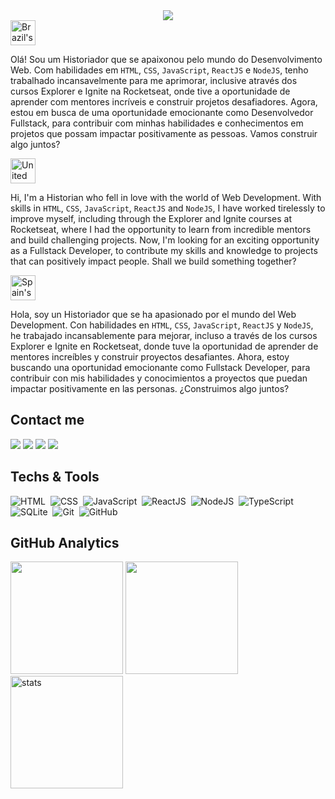 <div align="center">
    <img src="https://github.com/raco1/raco1/assets/113068055/ea343c1a-d8dd-411c-b1a9-5a3573283c7e"/>
</div>

<img src="https://user-images.githubusercontent.com/102333181/183000071-0c8845b5-e71b-4c74-8912-05e3145f3fa1.png" alt="Brazil's flag" width="40">

Olá! Sou um Historiador que se apaixonou pelo mundo do Desenvolvimento Web. Com habilidades em `HTML`, `CSS`, `JavaScript`, `ReactJS` e `NodeJS`, tenho trabalhado incansavelmente para me aprimorar, inclusive através dos cursos Explorer e Ignite na Rocketseat, onde tive a oportunidade de aprender com mentores incríveis e construir projetos desafiadores. Agora, estou em busca de uma oportunidade emocionante como Desenvolvedor Fullstack, para contribuir com minhas habilidades e conhecimentos em projetos que possam impactar positivamente as pessoas. Vamos construir algo juntos?

<img src="https://user-images.githubusercontent.com/102333181/183000154-724b273a-f987-4128-88c0-0edc3b809bde.png" alt="United states's flag" width="40">

Hi, I'm a Historian who fell in love with the world of Web Development. With skills in `HTML`, `CSS`, `JavaScript`, `ReactJS` and `NodeJS`, I have worked tirelessly to improve myself, including through the Explorer and Ignite courses at Rocketseat, where I had the opportunity to learn from incredible mentors and build challenging projects. Now, I'm looking for an exciting opportunity as a Fullstack Developer, to contribute my skills and knowledge to projects that can positively impact people. Shall we build something together?

<img src="https://em-content.zobj.net/source/google/385/flag-spain_1f1ea-1f1f8.png" alt="Spain's flag" width="40">

Hola, soy un Historiador que se ha apasionado por el mundo del Web Development. Con habilidades en `HTML`, `CSS`, `JavaScript`, `ReactJS` y `NodeJS`, he trabajado incansablemente para mejorar, incluso a través de los cursos Explorer e Ignite en Rocketseat, donde tuve la oportunidad de aprender de mentores increíbles y construir proyectos desafiantes. Ahora, estoy buscando una oportunidad emocionante como Fullstack Developer, para contribuir con mis habilidades y conocimientos a proyectos que puedan impactar positivamente en las personas. ¿Construimos algo juntos?

## Contact me
                
<a href="https://www.linkedin.com/in/rafael-coelho-reis-873181204/" target="_blank"><img src="https://img.shields.io/badge/-LinkedIn-%230077B5?style=for-the-badge&logo=linkedin&logoColor=white" target="_blank"></a>
<a href="mailto:rafaelcoelho2711@gmail.com"><img src="https://img.shields.io/badge/-Gmail-%23333?style=for-the-badge&logo=gmail&logoColor=white" target="_blank"></a>
<a href="http://discordapp.com/users/raco1" target="_blank"><img src="https://img.shields.io/badge/Discord-7289DA?style=for-the-badge&logo=discord&logoColor=white" target="_blank"></a> 
<a href="https://www.instagram.com/racolol/" target="_blank"><img src="https://img.shields.io/badge/-Instagram-%23E4405F?style=for-the-badge&logo=instagram&logoColor=white" target="_blank"></a>

## Techs & Tools

![HTML](https://img.shields.io/badge/-HTML-05122A?style=flat&logo=HTML5)&nbsp;
![CSS](https://img.shields.io/badge/-CSS-05122A?style=flat&logo=CSS3&logoColor=1572B6)&nbsp;
![JavaScript](https://img.shields.io/badge/-JavaScript-05122A?style=flat&logo=javascript)&nbsp;
![ReactJS](https://img.shields.io/badge/-ReactJS-05122A?style=flat&logo=react)&nbsp;
![NodeJS](https://img.shields.io/badge/-NodeJS-05122A?style=flat&logo=node.js)&nbsp;
![TypeScript](https://img.shields.io/badge/-TypeScript-05122A?style=flat&logo=typescript)&nbsp;
![SQLite](https://img.shields.io/badge/-SQL-05122A?style=flat&logo=sqlite)&nbsp;
![Git](https://img.shields.io/badge/-Git-05122A?style=flat&logo=git)&nbsp;
![GitHub](https://img.shields.io/badge/-GitHub-05122A?style=flat&logo=github)&nbsp;

## GitHub Analytics

<img height="180em" src="https://github-readme-stats.vercel.app/api/top-langs/?username=raco1&layout=compact&langs_count=7&theme=omni"/>
<img height="180em" src="https://github-readme-stats.vercel.app/api?username=raco1&show_icons=true&theme=omni&include_all_commits=true&count_private=true"/>
<img height="180em" src="https://github-readme-streak-stats.herokuapp.com/?user=raco1&theme=omni" alt="stats"/>
